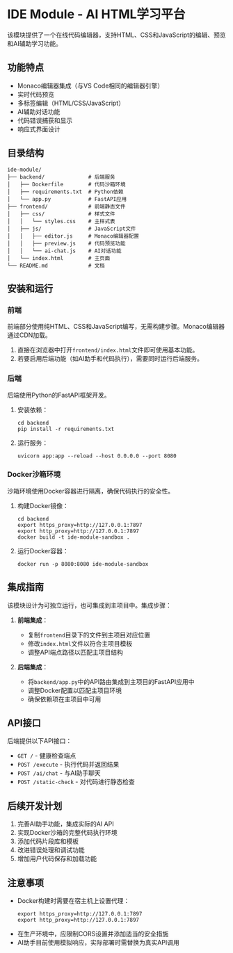 # IDE Module - AI HTML学习平台

该模块提供了一个在线代码编辑器，支持HTML、CSS和JavaScript的编辑、预览和AI辅助学习功能。

## 功能特点

- Monaco编辑器集成（与VS Code相同的编辑器引擎）
- 实时代码预览
- 多标签编辑（HTML/CSS/JavaScript）
- AI辅助对话功能
- 代码错误捕获和显示
- 响应式界面设计

## 目录结构

```
ide-module/
├── backend/              # 后端服务
│   ├── Dockerfile        # 代码沙箱环境
│   ├── requirements.txt  # Python依赖
│   └── app.py            # FastAPI应用
├── frontend/             # 前端静态文件
│   ├── css/              # 样式文件
│   │   └── styles.css    # 主样式表
│   ├── js/               # JavaScript文件
│   │   ├── editor.js     # Monaco编辑器配置
│   │   ├── preview.js    # 代码预览功能
│   │   └── ai-chat.js    # AI对话功能
│   └── index.html        # 主页面
└── README.md             # 文档
```

## 安装和运行

### 前端

前端部分使用纯HTML、CSS和JavaScript编写，无需构建步骤。Monaco编辑器通过CDN加载。

1. 直接在浏览器中打开`frontend/index.html`文件即可使用基本功能。
2. 若要启用后端功能（如AI助手和代码执行），需要同时运行后端服务。

### 后端

后端使用Python的FastAPI框架开发。

1. 安装依赖：
   ```
   cd backend
   pip install -r requirements.txt
   ```

2. 运行服务：
   ```
   uvicorn app:app --reload --host 0.0.0.0 --port 8080
   ```

### Docker沙箱环境

沙箱环境使用Docker容器进行隔离，确保代码执行的安全性。

1. 构建Docker镜像：
   ```
   cd backend
   export https_proxy=http://127.0.0.1:7897
   export http_proxy=http://127.0.0.1:7897
   docker build -t ide-module-sandbox .
   ```

2. 运行Docker容器：
   ```
   docker run -p 8080:8080 ide-module-sandbox
   ```

## 集成指南

该模块设计为可独立运行，也可集成到主项目中。集成步骤：

1. **前端集成**：
   - 复制`frontend`目录下的文件到主项目对应位置
   - 修改`index.html`文件以符合主项目模板
   - 调整API端点路径以匹配主项目结构

2. **后端集成**：
   - 将`backend/app.py`中的API路由集成到主项目的FastAPI应用中
   - 调整Docker配置以匹配主项目环境
   - 确保依赖项在主项目中可用

## API接口

后端提供以下API接口：

- `GET /` - 健康检查端点
- `POST /execute` - 执行代码并返回结果
- `POST /ai/chat` - 与AI助手聊天
- `POST /static-check` - 对代码进行静态检查

## 后续开发计划

1. 完善AI助手功能，集成实际的AI API
2. 实现Docker沙箱的完整代码执行环境
3. 添加代码片段库和模板
4. 改进错误处理和调试功能
5. 增加用户代码保存和加载功能

## 注意事项

- Docker构建时需要在宿主机上设置代理：
  ```
  export https_proxy=http://127.0.0.1:7897
  export http_proxy=http://127.0.0.1:7897
  ```
- 在生产环境中，应限制CORS设置并添加适当的安全措施
- AI助手目前使用模拟响应，实际部署时需替换为真实API调用